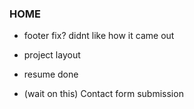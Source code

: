 ### HOME

- footer fix? didnt like how it came out
- project layout
- resume done

- (wait on this) Contact form submission
